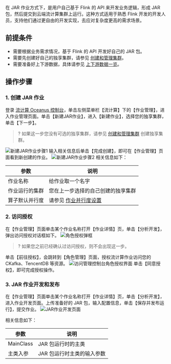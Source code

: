 在 JAR 作业方式下，是用户自己基于 Flink 的 API 来开发业务逻辑，形成 JAR 包，然后提交到云端流计算集群上运行。这种方式适用于熟悉 Flink 开发的开发人员，支持他们通过更自由的开发实现，去应对复杂度更高的需求场景。

## 前提条件
- 需要根据业务需求情况，基于 Flink 的 API 开发好自己的 JAR 包。
- 需要先创建好自己的独享集群，请参见 [创建和管理集群](https://cloud.tencent.com/document/product/849/38380)。
- 需要准备好上下游数据，具体请参见 [上下游数据一览](https://cloud.tencent.com/document/product/849/38374)。

## 操作步骤

### 1. 创建 JAR 作业

登录 [流计算 Oceanus 控制台](https://console.cloud.tencent.com/scs)，单击左侧菜单栏【流计算】下的【作业管理】，进入作业管理页面。单击【新建JAR作业】，进入【新建作业】，选择您的独享集群，单击【下一步】。
> ? 如果这一步您没有可选的独享集群，请参见 [创建和管理集群](https://cloud.tencent.com/document/product/849/38380) 创建独享集群。

![新建JAR作业步骤1](https://main.qcloudimg.com/raw/97acd63eec13dcb9f12a3835263df950.png)
输入相关信息后单击【完成创建】，即可在【作业管理】页面看到新创建的作业。
![新建JAR作业步骤2](https://main.qcloudimg.com/raw/76dd4c6e105aedd9bb7f4e2f3b13a28e.png)
相关信息如下：

| 参数           | 说明                                           |
| -------------- | ---------------------------------------------- |
| 作业名称       | 给作业取一个名字                               |
| 作业运行的集群 | 您在上一步选择的自己创建的独享集群             |
| 算子默认并行度 | 请参见 [作业并行度设置](https://cloud.tencent.com/document/product/849/38377) |

### 2. 访问授权

在【作业管理】页面单击某个作业名称打开【作业详情】页，单击【分析开发】，弹出访问授权对话框如下。
![角色授权弹框](https://main.qcloudimg.com/raw/0810024f6f10d6fb8a4ce689a274537f.png)
> ? 如果您之前已经确认过访问授权，则不会出现这一步。

单击【前往授权】，会跳转到【角色管理】页面，授权流计算作业访问您的 CKafka、TencentDB 等资源。
![访问管理控制台角色授权界面](https://main.qcloudimg.com/raw/dc76469d7e5e179aa87575813e3f5355.png)
单击【同意授权】，即可完成授权操作。

### 3. JAR 作业开发和发布

在【作业管理】页面单击某个作业名称打开【作业详情】页，单击【分析开发】，进入作业开发页面。上传准备好的 JAR 包，输入配置信息，单击【保存并发布运行】，提交作业。
![JAR作业开发页面](https://main.qcloudimg.com/raw/39594fab8e4137dc2fa8a5b5209f7d4f.png)

相关信息如下：

| 参数      | 说明                       |
| --------- | -------------------------- |
| MainClass | JAR 包运行时的主类         |
| 主类入参  | JAR 包运行时主类的输入参数 |




